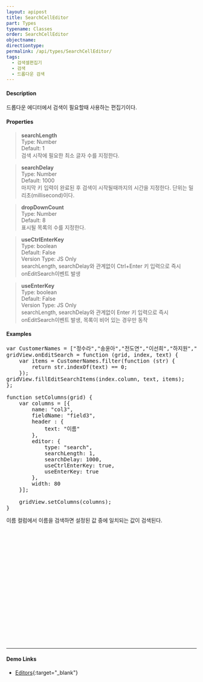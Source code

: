 ```yaml
---
layout: apipost
title: SearchCellEditor
part: Types
typename: Classes
order: SearchCellEditor
objectname: 
directiontype: 
permalink: /api/types/SearchCellEditor/
tags:
  - 검색셀편집기
  - 검색
  - 드롭다운 검색
---
```


<script>
var gridView;
var dataProvider;
    
$(document).ready( function() {

    RealGridJS.setTrace(false);
    RealGridJS.setRootContext("/script");
    
    dataProvider = new RealGridJS.LocalDataProvider();
    gridView = new RealGridJS.GridView("realgrid");
    gridView.setDataSource(dataProvider);

    setFields(dataProvider);
    setColumns(gridView);

    var data = [
        ["가수", "여자", "정수라", "1988-09-02", "99", "90", "90", "100", "100", "90"],
        ["배우", "여자", "송윤아", "1990-02-18", "33", "90", "70", "60", "100", "80"],
        ["배우", "여자", "전도연", "1991-08-21", "22", "90", "70", "60", "100", "80"],
        ["가수", "여자", "이선희", "1978-01-19", "33", "90", "70", "60", "100", "80"],
        ["배우", "여자", "하지원", "1979-12-09", "11", "90", "70", "60", "100", "80"],
        ["가수", "여자", "소찬휘", "1987-05-12", "55", "90", "70", "60", "100", "80"],
        ["가수", "여자", "박정현", "1980-08-06", "22", "90", "70", "60", "100", "80"],
        ["배우", "여자", "전지현", "1977-03-28", "44", "90", "70", "60", "100", "80"]
    ];

    dataProvider.setRows(data);

    var CustomerNames = ["정수라","송윤아","전도연","이선희","하지원","소찬휘","박정현","전지현"];
    gridView.onEditSearch = function (grid, index, text) {
        var items = CustomerNames.filter(function (str) {
            return str.indexOf(text) == 0;
        });
        gridView.fillEditSearchItems(index.column, text, items);
    };

});

//다섯개의 필드를 가진 배열 객체를 생성합니다.
function setFields(provider) {
    var fields = [{
    	fieldName: "field1"
    }, {
        fieldName: "field2"
    }, {
        fieldName: "field3"
    }, {
        fieldName: "field4",
        dataType: "datetime"
    }, {
        fieldName: "field5",
        dataType: "number"
    }, {
        fieldName: "field6",
        dataType: "number"
    },{
        fieldName: "field7",
        dataType: "number"
    }, {
        fieldName: "field8",
        dataType: "number"
    }, {
        fieldName: "field9",
        dataType: "number"
    }, {
        fieldName: "field10",
        dataType: "number"
    }];

    //DataProvider의 setFields함수로 필드를 입력합니다.    
    provider.setFields(fields);    
}

//필드와 연결된 컬럼 배열 객체를 생성합니다.
function setColumns(grid) {
    var columns = [{
        name: "col1",
        fieldName: "field1",
        header : {
            text: "직업"
        },
        width : 60            
    }, {
        name: "col2",
        fieldName: "field2",
        header : {
            text: "성별"
        },
        editor : {
            type: "dropDown",
            dropDownCount: 2,
            values: ["남자", "여자"],
            labels: ["남", "여"],
            lookupDisplay: true
        },
        width: 50
    }, {
        name: "col3",
        fieldName: "field3",
        header : {
            text: "이름"
        },
        editor: {
            type: "search",
            searchLength: 1,  
            searchDelay: 1000,
            useCtrlEnterKey: true,
            useEnterKey: true
        },
        width: 80
    }, {
        name: "col4",
        fieldName: "field4",
        header : {
            text: "생일"
        },
        editor: {
            type: "date",
            datetimeFormat: "yyyy-MM-dd"
        },
        width: 90
    }, {
        name: "col5",
        fieldName: "field5",
        header : {
            text: "수학"
        },
        editor : {
            type: "number"
        },
        width: 80
    }, {
        name: "col6",
        fieldName: "field6",
        header : {
          text: "민법"
        },
        width: 80
    }, {
        name: "col7",
        fieldName: "field7",
        header : {
            text: "한국사"
        },
        width: 80
    }, {
        name: "col8",
        fieldName: "field8",
        header : {
            text: "영어"
        },
        width: 80
    }, {
        name: "col9",
        fieldName: "field9",
        header : {
            text: "과학"
        },
        width: 80
    }, {
        name: "col10",
        fieldName: "field10",
        header : {
            text: "사회"
        },
        width: 80
    }];

    //컬럼을 GridView에 입력 합니다.
    grid.setColumns(columns);

}

</script>

#### Description

 드롭다운 에디터에서 검색이 필요할때 사용하는 편집기이다. 

#### Properties

> **searchLength**    
> Type: Number    
> Default: 1    
> 검색 시작에 필요한 최소 글자 수를 지정한다.     

> **searchDelay**    
> Type: Number    
> Default: 1000    
> 마지막 키 입력이 완료된 후 검색이 시작될때까지의 시간을 지정한다. 단위는 밀리초(millisecond)이다.

> **dropDownCount**    
> Type: Number    
> Default: 8    
> 표시될 목록의 수를 지정한다.    

> **useCtrlEnterKey**    
> Type: boolean    
> Default: False     
> Version Type: JS Only     
> searchLength, searchDelay와 관계없이 Ctrl+Enter 키 입력으로 즉시 onEditSearch이벤트 발생  

> **useEnterKey**    
> Type: boolean    
> Default: False        
> Version Type: JS Only     
> searchLength, searchDelay와 관계없이 Enter 키 입력으로 즉시 onEditSearch이벤트 발생, 목록이 비어 있는 경우만 동작  

#### Examples 

<pre class="prettyprint">
var CustomerNames = ["정수라","송윤아","전도연","이선희","하지원","소찬휘","박정현","전지현"];
gridView.onEditSearch = function (grid, index, text) {
    var items = CustomerNames.filter(function (str) {
        return str.indexOf(text) == 0;
    });
gridView.fillEditSearchItems(index.column, text, items);
};

function setColumns(grid) {
    var columns = [{
        name: "col3",
        fieldName: "field3",
        header : {
            text: "이름"
        },
        editor: {
            type: "search",
            searchLength: 1,  
            searchDelay: 1000,
            useCtrlEnterKey: true,
            useEnterKey: true
        },
        width: 80
    }];

    gridView.setColumns(columns);
} 
</pre>

이름 컬럼에서 이름을 검색하면 설정된 값 중에 일치되는 값이 검색된다.
<div id="realgrid" style="width: 100%; height: 300px;"></div>
<p></p>

---

#### Demo Links

* [Editors](http://demo.realgrid.com/Demo/Editors){:target="_blank"}